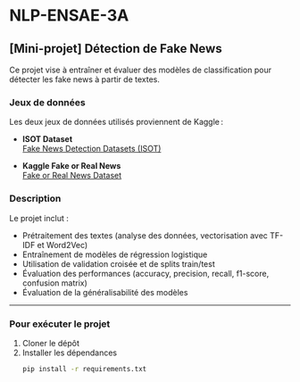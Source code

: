 # NLP-ENSAE-3A

## [Mini-projet] Détection de Fake News

Ce projet vise à entraîner et évaluer des modèles de classification pour détecter les fake news à partir de textes.

### Jeux de données

Les deux jeux de données utilisés proviennent de Kaggle :

- **ISOT Dataset**  
  [Fake News Detection Datasets (ISOT)](https://www.kaggle.com/datasets/emineyetm/fake-news-detection-datasets)

- **Kaggle Fake or Real News**  
  [Fake or Real News Dataset](https://www.kaggle.com/datasets/jillanisofttech/fake-or-real-news)

### Description

Le projet inclut :
- Prétraitement des textes (analyse des données, vectorisation avec TF-IDF et Word2Vec)
- Entraînement de modèles de régression logistique
- Utilisation de validation croisée et de splits train/test
- Évaluation des performances (accuracy, precision, recall, f1-score, confusion matrix)
- Évaluation de la généralisabilité des modèles 

---

### Pour exécuter le projet

1. Cloner le dépôt
2. Installer les dépendances  
   ```bash
   pip install -r requirements.txt

